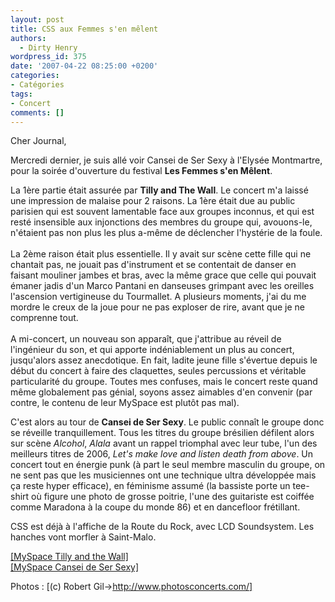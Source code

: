```yaml
---
layout: post
title: CSS aux Femmes s'en mêlent
authors:
  - Dirty Henry
wordpress_id: 375
date: '2007-04-22 08:25:00 +0200'
categories:
- Catégories
tags:
- Concert
comments: []
---
```

Cher Journal,

Mercredi dernier, je suis allé voir Cansei de Ser Sexy à l'Elysée Montmartre, pour la soirée d'ouverture du festival __Les Femmes s'en Mêlent__.

<img348>

La 1ère partie était assurée par __Tilly and The Wall__. Le concert m'a laissé une impression de malaise pour 2 raisons. La 1ère était due au public parisien qui est souvent lamentable face aux groupes inconnus, et qui est resté insensible aux injonctions des membres du groupe qui, avouons-le, n'étaient pas non plus les plus a-même de déclencher l'hystérie de la foule.<br /><br />La 2ème raison était plus essentielle. Il y avait sur scène cette fille qui ne chantait pas, ne jouait pas d'instrument et se contentait de danser en faisant mouliner jambes et bras, avec la même grace que celle qui pouvait émaner jadis d'un Marco Pantani en danseuses grimpant avec les oreilles l'ascension vertigineuse du Tourmallet. A plusieurs moments, j'ai du me mordre le creux de la joue pour ne pas exploser de rire, avant que je ne comprenne tout.<br /><br />A mi-concert, un nouveau son apparaît, que j'attribue au réveil de l'ingénieur du son, et qui apporte indéniablement un plus au concert, jusqu'alors assez anecdotique. En fait, ladite jeune fille s'évertue depuis le début du concert à faire des claquettes, seules percussions et véritable particularité du groupe. Toutes mes confuses, mais le concert reste quand même globalement pas génial, soyons assez aimables d'en convenir (par contre, le contenu de leur MySpace est plutôt pas mal).

<img349>

C'est alors au tour de __Cansei de Ser Sexy__. Le public connaît le groupe donc se réveille tranquillement. Tous les titres du groupe brésilien défilent alors sur scène <i>Alcohol</i>, <i>Alala</i> avant un rappel triomphal avec leur tube, l'un des meilleurs titres de 2006, <i>Let's make love and listen death from above</i>. Un concert tout en énergie punk (à part le seul membre masculin du groupe, on ne sent pas que les musiciennes ont une technique ultra développée mais ça reste hyper efficace), en féminisme assumé (la bassiste porte un tee-shirt où figure une photo de grosse poitrie, l'une des guitariste est coiffée comme Maradona à la coupe du monde 86) et en dancefloor frétillant. 

CSS est déjà à l'affiche de la Route du Rock, avec LCD Soundsystem. Les hanches vont morfler à Saint-Malo.

<a href="http://www.myspace.com/officialtillyandthewall">[MySpace Tilly and the Wall]</a><br /><a href="http://www.myspace.com/canseidesersexy">[MySpace Cansei de Ser Sexy]</a>

Photos : [(c) Robert Gil->http://www.photosconcerts.com/]
